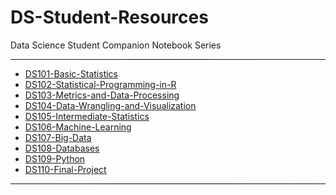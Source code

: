 # DS-Student-Resources
Data Science Student Companion Notebook Series

<hr style="border: 0; height: 1px; background-image: linear-gradient(to right, rgba(0, 0, 0, 0), rgba(0, 0, 0, 0.75), rgba(0, 0, 0, 0));"/>

- [DS101-Basic-Statistics](DS101-Basic-Statistics/DS101-Syllabus.md)
- [DS102-Statistical-Programming-in-R](DS102-Statistical-Programming-in-R/DS102-Syllabus.md)
- [DS103-Metrics-and-Data-Processing](DS103-Metrics-and-Data-Processing/DS103-Syllabus.md)
- [DS104-Data-Wrangling-and-Visualization](DS104-Data-Wrangling-and-Visualization/DS104-Syllabus.md)
- [DS105-Intermediate-Statistics](DS105-Intermediate-Statistics/DS105-Syllabus.md)
- [DS106-Machine-Learning](DS106-Machine-Learning/DS106-Syllabus.md)
- [DS107-Big-Data](DS107-Big-Data/DS107-Syllabus.md)
- [DS108-Databases](DS108-Databases/DS108-Syllabus.md)
- [DS109-Python](DS109-Python/DS109-Syllabus.md)
- [DS110-Final-Project](DS110-Final-Project/DS110-Syllabus.md)


<hr style="border: 0; height: 1px; background-image: linear-gradient(to right, rgba(0, 0, 0, 0), rgba(0, 0, 0, 0.75), rgba(0, 0, 0, 0));"/>

